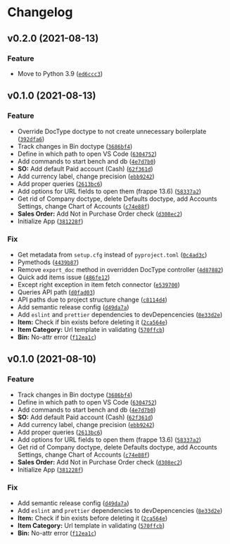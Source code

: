 <!-- prettier-ignore-start -->
# Changelog

<!--next-version-placeholder-->

## v0.2.0 (2021-08-13)
### Feature
* Move to Python 3.9 ([`ed6ccc3`](https://github.com/vrslev/comfort/commit/ed6ccc3c0bc4413d018ad33a80517f68416d73f8))

## v0.1.0 (2021-08-13)
### Feature
* Override DocType doctype to not create unnecessary boilerplate ([`392dfa6`](https://github.com/vrslev/comfort/commit/392dfa63affa9f7c0c26b574741ea9c98e66f3d2))
* Track changes in Bin doctype ([`3686bf4`](https://github.com/vrslev/comfort/commit/3686bf4a873d0b578ab8851e141febf88a522b31))
* Define in which path to open VS Code ([`6304752`](https://github.com/vrslev/comfort/commit/6304752a2356f41e4574bfced612e17363ab7fba))
* Add commands to start bench and db ([`4e7d7b0`](https://github.com/vrslev/comfort/commit/4e7d7b01acb24488d71859cf8001c2fbfac4ee55))
* **SO:** Add default Paid account (Cash) ([`62f361d`](https://github.com/vrslev/comfort/commit/62f361d4b692a0b0e976bf54b6d866767285225e))
* Add currency label, change precision ([`ebb9242`](https://github.com/vrslev/comfort/commit/ebb9242e91b43e80c645e1cb863194d69b812ad1))
* Add proper queries ([`2613bc6`](https://github.com/vrslev/comfort/commit/2613bc67e7671344a159327706d40fd1706a6516))
* Add options for URL fields to open them (frappe 13.6) ([`58337a2`](https://github.com/vrslev/comfort/commit/58337a2817dd1fe416e60b55dd48a8097ea77d85))
* Get rid of Company doctype, delete Defaults doctype, add Accounts Settings, change Chart of Accounts ([`c74e88f`](https://github.com/vrslev/comfort/commit/c74e88f5fab1df607f7d661fdf0e6874f453deed))
* **Sales Order:** Add Not in Purchase Order check ([`d308ec2`](https://github.com/vrslev/comfort/commit/d308ec286d7f399df13f04e202d6273848799f07))
* Initialize App ([`381228f`](https://github.com/vrslev/comfort/commit/381228fb6045dc9145d0354d104d8c73d10708c8))

### Fix
* Get metadata from `setup.cfg` instead of `pyproject.toml` ([`0c4ad3c`](https://github.com/vrslev/comfort/commit/0c4ad3ce0fff3776d2c5410d8d7da3a4c56c3e7f))
* Pymethods ([`4439b87`](https://github.com/vrslev/comfort/commit/4439b876125201b8254a4fea5b1decc6e43fd1b5))
* Remove `export_doc` method in overridden DocType controller ([`4d87882`](https://github.com/vrslev/comfort/commit/4d87882602e00c3669bd22b6674a46ded8467c62))
* Quick add items issue ([`486fe12`](https://github.com/vrslev/comfort/commit/486fe125882a64d832f149a7aee1cc5788b6bcdb))
* Except right exception in item fetch connector ([`e539700`](https://github.com/vrslev/comfort/commit/e539700668176a7ee6c919373b8bff5e5f4fa234))
* Queries API path ([`d0fad03`](https://github.com/vrslev/comfort/commit/d0fad038861c71c6482b29d2025c940e132177c5))
* API paths due to project structure change ([`c8114d4`](https://github.com/vrslev/comfort/commit/c8114d42a019185e629e3c12f1c6ef2ccf9a0609))
* Add semantic release config ([`d49da7a`](https://github.com/vrslev/comfort/commit/d49da7a8774627f2f651d3d87b78d410dc9923b3))
* Add `eslint` and `prettier` dependencies to devDepencencies ([`8e33d2e`](https://github.com/vrslev/comfort/commit/8e33d2ec4f3a85474f747665cee3bedd8de4640a))
* **Item:** Check if bin exists before deleting it ([`2ca564e`](https://github.com/vrslev/comfort/commit/2ca564e45dcd2dab41790a1c3f18564d3693bcae))
* **Item Category:** Url template in validating ([`570ffcb`](https://github.com/vrslev/comfort/commit/570ffcbdcaadc02bda2461752fced36040cdf625))
* **Bin:** No-attr error ([`f12ea1c`](https://github.com/vrslev/comfort/commit/f12ea1c13f1799fcaee0bf3873386a656409ed69))

## v0.1.0 (2021-08-10)
### Feature
* Track changes in Bin doctype ([`3686bf4`](https://github.com/vrslev/comfort/commit/3686bf4a873d0b578ab8851e141febf88a522b31))
* Define in which path to open VS Code ([`6304752`](https://github.com/vrslev/comfort/commit/6304752a2356f41e4574bfced612e17363ab7fba))
* Add commands to start bench and db ([`4e7d7b0`](https://github.com/vrslev/comfort/commit/4e7d7b01acb24488d71859cf8001c2fbfac4ee55))
* **SO:** Add default Paid account (Cash) ([`62f361d`](https://github.com/vrslev/comfort/commit/62f361d4b692a0b0e976bf54b6d866767285225e))
* Add currency label, change precision ([`ebb9242`](https://github.com/vrslev/comfort/commit/ebb9242e91b43e80c645e1cb863194d69b812ad1))
* Add proper queries ([`2613bc6`](https://github.com/vrslev/comfort/commit/2613bc67e7671344a159327706d40fd1706a6516))
* Add options for URL fields to open them (frappe 13.6) ([`58337a2`](https://github.com/vrslev/comfort/commit/58337a2817dd1fe416e60b55dd48a8097ea77d85))
* Get rid of Company doctype, delete Defaults doctype, add Accounts Settings, change Chart of Accounts ([`c74e88f`](https://github.com/vrslev/comfort/commit/c74e88f5fab1df607f7d661fdf0e6874f453deed))
* **Sales Order:** Add Not in Purchase Order check ([`d308ec2`](https://github.com/vrslev/comfort/commit/d308ec286d7f399df13f04e202d6273848799f07))
* Initialize App ([`381228f`](https://github.com/vrslev/comfort/commit/381228fb6045dc9145d0354d104d8c73d10708c8))

### Fix
* Add semantic release config ([`d49da7a`](https://github.com/vrslev/comfort/commit/d49da7a8774627f2f651d3d87b78d410dc9923b3))
* Add `eslint` and `prettier` dependencies to devDepencencies ([`8e33d2e`](https://github.com/vrslev/comfort/commit/8e33d2ec4f3a85474f747665cee3bedd8de4640a))
* **Item:** Check if bin exists before deleting it ([`2ca564e`](https://github.com/vrslev/comfort/commit/2ca564e45dcd2dab41790a1c3f18564d3693bcae))
* **Item Category:** Url template in validating ([`570ffcb`](https://github.com/vrslev/comfort/commit/570ffcbdcaadc02bda2461752fced36040cdf625))
* **Bin:** No-attr error ([`f12ea1c`](https://github.com/vrslev/comfort/commit/f12ea1c13f1799fcaee0bf3873386a656409ed69))

<!-- prettier-ignore-end -->
